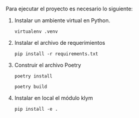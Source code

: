 Para ejecutar el proyecto es necesario lo siguiente:

1. Instalar un ambiente virtual en Python. 
    ```
    virtualenv .venv
    ```

2. Instalar el archivo de requerimientos
    ```
    pip install -r requirements.txt
    ```

3. Construir el archivo Poetry
    ```
    poetry install
    ```
    ```
    poetry build
    ```

4. Instalar en local el módulo klym
    ```
    pip install -e .
    ```